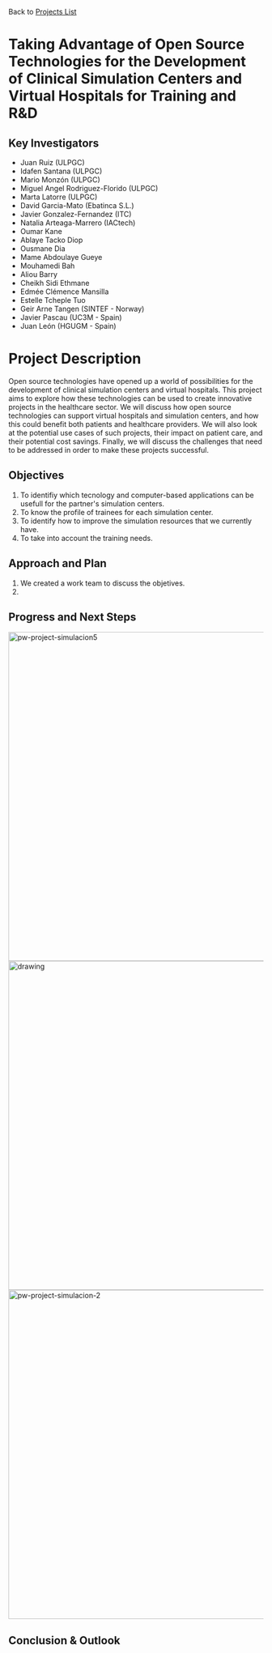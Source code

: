 Back to [Projects List](../../README.md#ProjectsList)

# Taking Advantage of Open Source Technologies for the Development of Clinical Simulation Centers and Virtual Hospitals for Training and R&D

## Key Investigators

- Juan Ruiz (ULPGC)
- Idafen Santana (ULPGC)
- Mario Monzón (ULPGC)
- Miguel Angel Rodriguez-Florido (ULPGC)
- Marta Latorre (ULPGC)
- David Garcia-Mato (Ebatinca S.L.)
- Javier Gonzalez-Fernandez (ITC)
- Natalia Arteaga-Marrero (IACtech)
- Oumar Kane 
- Ablaye Tacko Diop 
- Ousmane Dia 
- Mame Abdoulaye Gueye 
- Mouhamedi Bah 
- Aliou Barry 
- Cheikh Sidi Ethmane 
- Edmée Clémence Mansilla 
- Estelle Tcheple Tuo
- Geir Arne Tangen (SINTEF - Norway)
- Javier Pascau (UC3M - Spain)
- Juan León (HGUGM - Spain)

# Project Description

Open source technologies have opened up a world of possibilities for the development of clinical simulation centers and virtual hospitals. This project aims to explore how these technologies can be used to create innovative projects in the healthcare sector. We will discuss how open source technologies can support virtual hospitals and simulation centers, and how this could benefit both patients and healthcare providers. We will also look at the potential use cases of such projects, their impact on patient care, and their potential cost savings. Finally, we will discuss the challenges that need to be addressed in order to make these projects successful.

## Objectives

1. To identifiy which tecnology and computer-based applications can be usefull for the partner's simulation centers.
2. To know the profile of trainees for each simulation center.
3. To identify how to improve the simulation resources that we currently have.
4. To take into account the training needs.

## Approach and Plan

1. We created a work team to discuss the objetives.
2. 

## Progress and Next Steps

<img width="650" alt="pw-project-simulacion5" src="https://user-images.githubusercontent.com/123319626/216612807-bfd973c6-6b3a-4c63-8fb7-ef2eb9623862.png">
<img src="https://user-images.githubusercontent.com/10816661/216606535-1d99b414-09d9-41d9-a369-2642d81a4d70.JPG" alt="drawing" width="650"/>
<img width="650" alt="pw-project-simulacion-2" src="https://user-images.githubusercontent.com/123319626/216613166-ec1875db-1c17-494e-9920-7080600c80da.png">


## Conclusion & Outlook


